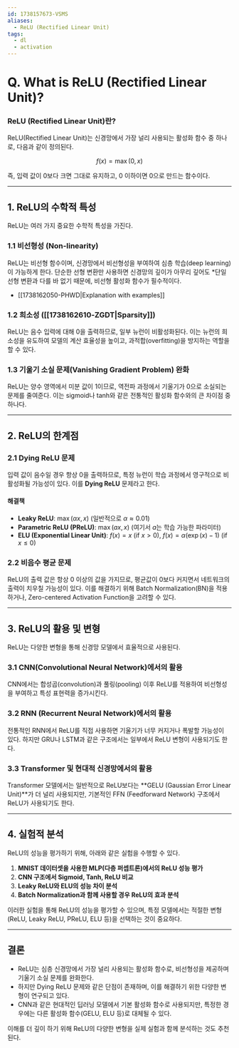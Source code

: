 ```yaml
---
id: 1738157673-VSMS
aliases:
  - ReLU (Rectified Linear Unit)
tags:
  - dl
  - activation
---
```


# Q. What is ReLU (Rectified Linear Unit)?
### **ReLU (Rectified Linear Unit)란?**
ReLU(Rectified Linear Unit)는 신경망에서 가장 널리 사용되는 활성화 함수 중 하나로, 다음과 같이 정의된다.

$$
f(x) = \max(0, x)
$$

즉, 입력 값이 0보다 크면 그대로 유지하고, 0 이하이면 0으로 만드는 함수이다.

---

## **1. ReLU의 수학적 특성**
ReLU는 여러 가지 중요한 수학적 특성을 가진다.

### **1.1 비선형성 (Non-linearity)**
ReLU는 비선형 함수이며, 신경망에서 비선형성을 부여하여 심층 학습(deep learning)이 가능하게 한다. 단순한 선형 변환만 사용하면 신경망의 깊이가 아무리 깊어도 *단일 선형 변환과 다를 바 없기 때문에, 비선형 활성화 함수가 필수적이다.
* [[1738162050-PHWD|Explanation with examples]]

### **1.2 희소성 ([[1738162610-ZGDT|Sparsity]])**
ReLU는 음수 입력에 대해 0을 출력하므로, 일부 뉴런이 비활성화된다. 이는 뉴런의 희소성을 유도하여 모델의 계산 효율성을 높이고, 과적합(overfitting)을 방지하는 역할을 할 수 있다.

### **1.3 기울기 소실 문제(Vanishing Gradient Problem) 완화**
ReLU는 양수 영역에서 미분 값이 1이므로, 역전파 과정에서 기울기가 0으로 소실되는 문제를 줄여준다. 이는 sigmoid나 tanh와 같은 전통적인 활성화 함수와의 큰 차이점 중 하나다.

---

## **2. ReLU의 한계점**
### **2.1 Dying ReLU 문제**
입력 값이 음수일 경우 항상 0을 출력하므로, 특정 뉴런이 학습 과정에서 영구적으로 비활성화될 가능성이 있다. 이를 **Dying ReLU** 문제라고 한다.

#### **해결책**
- **Leaky ReLU**: $\max(\alpha x, x)$ (일반적으로 $\alpha \approx 0.01$)
- **Parametric ReLU (PReLU)**: $\max(a x, x)$ (여기서 $a$는 학습 가능한 파라미터)
- **ELU (Exponential Linear Unit)**: $f(x) = x$ (if $x > 0$), $f(x) = \alpha (\exp(x) - 1)$ (if $x \leq 0$)

### **2.2 비음수 평균 문제**
ReLU의 출력 값은 항상 0 이상의 값을 가지므로, 평균값이 0보다 커지면서 네트워크의 출력이 치우칠 가능성이 있다. 이를 해결하기 위해 Batch Normalization(BN)을 적용하거나, Zero-centered Activation Function을 고려할 수 있다.

---

## **3. ReLU의 활용 및 변형**
ReLU는 다양한 변형을 통해 신경망 모델에서 효율적으로 사용된다.

### **3.1 CNN(Convolutional Neural Network)에서의 활용**
CNN에서는 합성곱(convolution)과 풀링(pooling) 이후 ReLU를 적용하여 비선형성을 부여하고 특성 표현력을 증가시킨다.

### **3.2 RNN (Recurrent Neural Network)에서의 활용**
전통적인 RNN에서 ReLU를 직접 사용하면 기울기가 너무 커지거나 폭발할 가능성이 있다. 하지만 GRU나 LSTM과 같은 구조에서는 일부에서 ReLU 변형이 사용되기도 한다.

### **3.3 Transformer 및 현대적 신경망에서의 활용**
Transformer 모델에서는 일반적으로 ReLU보다는 **GELU (Gaussian Error Linear Unit)**가 더 널리 사용되지만, 기본적인 FFN (Feedforward Network) 구조에서 ReLU가 사용되기도 한다.

---

## **4. 실험적 분석**
ReLU의 성능을 평가하기 위해, 아래와 같은 실험을 수행할 수 있다.

1. **MNIST 데이터셋을 사용한 MLP(다층 퍼셉트론)에서의 ReLU 성능 평가**
2. **CNN 구조에서 Sigmoid, Tanh, ReLU 비교**
3. **Leaky ReLU와 ELU의 성능 차이 분석**
4. **Batch Normalization과 함께 사용할 경우 ReLU의 효과 분석**

이러한 실험을 통해 ReLU의 성능을 평가할 수 있으며, 특정 모델에서는 적절한 변형(ReLU, Leaky ReLU, PReLU, ELU 등)을 선택하는 것이 중요하다.

---

## **결론**
- ReLU는 심층 신경망에서 가장 널리 사용되는 활성화 함수로, 비선형성을 제공하며 기울기 소실 문제를 완화한다.
- 하지만 Dying ReLU 문제와 같은 단점이 존재하며, 이를 해결하기 위한 다양한 변형이 연구되고 있다.
- CNN과 같은 현대적인 딥러닝 모델에서 기본 활성화 함수로 사용되지만, 특정한 경우에는 다른 활성화 함수(GELU, ELU 등)로 대체될 수 있다.

이해를 더 깊이 하기 위해 ReLU의 다양한 변형을 실제 실험과 함께 분석하는 것도 추천된다.
